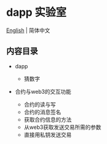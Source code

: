 # dapp 实验室


[English](./README.md) | 简体中文

## 内容目录

* dapp
	* 猜数字
	
* 合约与web3的交互功能
	* 合约的读与写
	* 合约的消息签名
	* 获取合约信息的方法
	* 从web3获取发送交易所需的参数
	* 直接用私钥发送交易






	